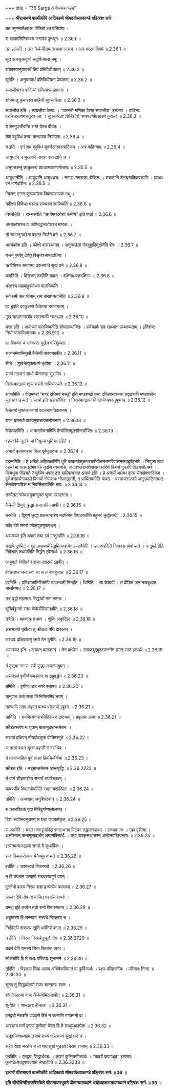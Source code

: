 +++
title = "36 Sarga अयोध्याकाण्डम्"

+++
**श्रीरामायणे वाल्मीकीये आदिकाव्ये श्रीमदयोध्याकाण्डे षङ्त्रिंशः सर्गः**

ततः सुमन्त्रमैक्ष्वाकः पीडितो ऽत्र प्रतिज्ञया ।

स बाष्पमतिनिश्वस्य जगादेदं पुनःपुनः ॥ 2.36.1 ॥

तत इत्यादि । ततः कैकेयीसम्मत्यभावानन्तरम् । अत्र वरदानविषये ॥ 2.36.1 ॥

सूत रत्नसुसम्पूर्णा चतुर्विधबला चमूः ।

राघवस्यानुयात्रार्थं क्षिप्रं प्रतिविधीयताम् ॥ 2.36.2 ॥

सूतेति । अनुयात्रार्थं प्रतिविधीयतां प्रेष्यताम् ॥ 2.36.2 ॥

रूपाजीवाश्च वादिन्यो वणिजश्चमहाधनाः ।

शोभयन्तु कुमारस्य वाहिनीं सुप्रसारिताः ॥ 2.36.3 ॥

रूपाजीवा इति । रूपाजीवा वेश्याः । “वारस्त्री गणिका वेश्या रूपाजीवा” इत्यमरः । वादिन्यः परचित्ताकर्षणचतुरवचनाः । सुप्रसारिताः शिबिरदेशे पण्यपदार्थप्रसारणं कुर्वन्तः ॥ 2.36.3 ॥

ये चैनमुपजीवन्ति रमते यैश्च वीर्यतः ।

तेषां बहुविधं दत्त्वा तान्यप्यत्र नियोजय ॥ 2.36.4 ॥

य इति । एनं रामं बहुविधं सुवर्णरत्नवस्त्रादिकम् । अत्र वाहिन्याम् ॥ 2.36.4 ॥

आयुधानि च मुख्यानि नागराः शकटानि च ।

अनुगच्छन्तु काकुत्स्थं व्याधाश्चारण्यगोचराः ॥ 2.35.5 ॥

आयुधानीति । आयुधानि आयुधधराः । नागराः नगराजाः श्रेष्ठिनः । शकटानि तैलघृतादिप्रापकाणि । व्याधाः वने मार्गदर्शिनः ॥ 2.36.5 ॥

निघ्नन् मृगान् कुञ्जरांश्च पिबंश्चारण्यकं मधु ।

नदीश्च विविधाः पश्यन्न राज्यस्य स्मरिष्यति ॥ 2.36.6 ॥

निघ्नन्निति । राज्यस्येति “अधीगर्थदयेशां कर्मणि” इति षष्ठी ॥ 2.36.6 ॥

धान्यकोशश्च यः कश्चिद्धनकोशश्च मामकः ।

तौ राममनुगच्छेतां वसन्तं निर्जने वने ॥ 2.36.7 ॥

धान्यकोश इति । कोशो वासस्थानम् । अनुगच्छेतां गोण्युष्ट्रादिमुखेनेति शेषः ॥ 2.36.7 ॥

यजन् पुण्येषु देशेषु विसृजंश्चाप्तदक्षिणाः ।

ऋषिभिश्च समागम्य प्रवत्स्यति सुखं वने ॥ 2.36.8 ॥

यजन्निति । विसृजत् दददिति यावत् । दक्षिणाः यज्ञदक्षिणाः ॥ 2.36.8 ॥

भरतश्च महाबाहुरयोध्यां पालयिष्यति ।

सर्वकामैः सह श्रीमान् रामः संसाध्यतामिति ॥ 2.36.9 ॥

एवं ब्रुवति काकुत्स्थे कैकेय्या भयमागतम् ।

मुखं चाप्यगमच्छोषं स्वरश्चापि न्यरुध्यत ॥ 2.36.10 ॥

भरत इति । अयोध्यां पालयिष्यतीति सोपालम्भोक्तिः । सर्वकामैः सह साध्यतां प्रस्थाप्यताम् । इतिशब्दः नियोगसमाप्तिवाचकः ॥ 2.36.910 ॥

सा विषण्णा च सन्त्रस्ता मुखेन परिशुष्यता ।

राजानमेवाभिमुखी कैकेयी वाक्यमब्रवीत् ॥ 2.36.11 ॥

सेति । मुखेनेत्युपलक्षणे तृतीया ॥ 2.36.11 ॥

राज्यं गतजनं साधो पीतमण्डां सुरामिव ।

निरास्वाद्यतमं शून्यं भरतो नाभिपत्स्यते ॥ 2.36.12 ॥

राज्यमिति । पीतमण्डां “मण्डं दधिभवं मस्तु” इति मण्डशब्दो यथा दधिसारवाचकः तद्वदत्रापि मण्डशब्देन सुरासार उच्यते । साधो इति सहासोक्तिः । निरास्वाद्यतमं निर्गतभोग्यवस्तुयुक्तम् ॥ 2.36.12 ॥

कैकेय्यां मुक्तलज्जायां वदन्त्यामतिदारुणम् ।

राजा दशरथो वाक्यमुवाचायतलोचनाम् ॥ 2.36.13 ॥

कैकेय्यामिति । आयतलोचनामिति दैन्योक्तिमूलसौन्दर्योक्तिः ॥ 2.36.13 ॥

वहन्तं किं तुदसि मां नियुज्य धुरि मा ऽहिते ।

अनार्ये कृत्यमारब्धं किन्न पूर्वमुपारुधः ॥ 2.36.14 ॥

वहन्तमिति । हे अहिते अहितकारिणि धुरि वरदानहेतुकभरताभिषेचनरामविवासनरूपदुर्वहभारे । नियुज्य तथा वहन्तं मां वत्सतरमिव किं तुदसि व्यथयसि, त्वदाज्ञप्तरामविवासनकारिणं किमर्थं पुनरपि पीडयसीत्यर्थः । किमधुना पीड्यते ? पूर्वमेव भवता दत्तं खल्वित्यत्राह अनार्य इति । हे अनार्ये आरब्धं कृत्यं सेनाप्रेषणादिकम् । पूर्वं वरप्रार्थनाकाले किमर्थं नोपारुधः नोपरुद्धवती, न प्रार्थितवतीति यावत् । वरयाचनाकाले अनुद्घाटितत्वात् सेनाप्रेषणादिकं न निवर्त्तितव्यमिति भावः ॥ 2.36.14 ॥

तस्यैतत् क्रोधसंयुक्तमुक्तं श्रुत्वा वराङ्गना ।

कैकेयी द्विगुणं क्रुद्धा राजानमिदमब्रवीत् ॥ 2.36.15 ॥

तस्येति । द्विगुणं क्रुद्धा प्रकारान्तरेण मदभिमतं विघटयतीति बहुतरं क्रुद्धेत्यर्थः ॥ 2.36.15 ॥

तवैव वंशे सगरो ज्येष्ठपुत्रमुपारुधत् ।

असमञ्ज इति ख्यातं तथा ऽयं गन्तुमर्हति ॥ 2.36.16 ॥

यद्यपि पूर्वमिदं न वृतं तथाप्यर्थसिद्धमित्याशयेनाह–तवैवेति । उपारुधदिति निष्कासनमेवोच्यते । गन्तुमर्हतीति निर्देशात् तथायमिति निर्द्धन एवेत्यर्थः ॥ 2.36.16 ॥

एवमुक्तो धिगित्वेन राजा दशरथो ऽब्रवीत् ।

व्रीडितश्च जनः सर्वः सा च तं नावबुध्यत ॥ 2.36.17 ॥

एवमिति । प्रतिज्ञातातिरिक्तेपि चापलवतीं निन्दति । धिगिति । सा कैकेयी । तं व्रीडितं जनं नावबुध्यत नाजीगणत् ॥ 2.36.17 ॥

तत्र वृद्धो महामात्रः सिद्धार्थो नाम नामतः ।

शुचिर्बहुमतो राज्ञः कैकेयीमिदमब्रवीत् ॥ 2.36.18 ॥

तत्रेति । महामात्रः प्रधानः । शुचिः अकुटिलः ॥ 2.36.18 ॥

असमञ्जो गृहीत्वा तु क्रीडतः पथि दारकान् ।

सरय्वाः प्रक्षिपन्नप्सु रमते तेन दुर्मतिः ॥ 2.36.19 ॥

असमञ्ज इति । दाकान् बालकान् । तेन प्रक्षेपेण । सशब्दबुद्बुददजननेन हसन् रमत इत्यर्थः ॥ 2.36.19 ॥

तं दृष्ट्वा नागराः सर्वे क्रुद्धा राजानमब्रुवन् ।

असमञ्जं वृणीष्वैकमस्मान् वा राष्ट्रवर्द्धन ॥ 2.36.20 ॥

तमिति । वृणीष्व अत्र नगरे स्थापय ॥ 2.36.20 ॥

तानुवाच ततो राजा किंनिमित्तमिदं भयम् ।

ताश्चापि राज्ञा संपृष्टा वाक्यं प्रकृतयो ऽब्रुवन् ॥ 2.36.21 ॥

तानिति । भयमित्यनन्तरमितिकरणं द्रष्टव्यम् । प्रकृतयः प्रजाः ॥ 2.36.21 ॥

क्रीडतस्त्वेष नः पुत्रान् बालानुद्भ्रान्तचेतनः ।

सरय्वां प्रक्षिपन् मौर्ख्यादतुलां प्रीतिमश्नुते ॥ 2.36.22 ॥

स तासां वचनं श्रुत्वा प्रकृतीनां नराधिपः ।

तं तत्याजाहितं पुत्रं तासां प्रियचिकीर्षया ॥ 2.36.23 ॥

क्रीडत इति । उद्भ्रान्तचेतनः भ्रान्तबुद्धिः ॥ 2.36.2223 ॥

तं यानं शीघ्रमारोप्य सभार्यं सपरिच्छदम् ।

यावज्जीवं विवास्योयमिति स्वानन्वशात्पिता ॥ 2.36.24 ॥

तमिति । अन्वशात् अनुशिष्टवान् ॥ 2.36.24 ॥

स फालपिटकं गृह्य गिरिदुर्गाण्यलोलयत् ।

दिशः सर्वास्त्वनुचरन् स यथा पापकर्मकृत् ॥ 2.36.25 ॥

स फालेति । फालं मन्दमूलादिखननसाधनम् पिटका तद्धारणपात्रम् । एकवद्भावः । गृह्य गृहीत्वा । अलोलयत् कन्दमूलाद्यर्थम् अखनदित्यर्थः । यथा पापकृत्तथाचरन् अलोलयदित्यन्वयः ॥ 2.36.25 ॥

इत्येनमत्यजद्राजा सगरो वै सुधार्मिकः ।

रामः किमकरोत्पापं येनैवमुपरुध्यते ॥ 2.36.26 ॥

इतीति । उपरुध्यते विवास्यते ॥ 2.36.26 ॥

न हि कञ्चन पश्यामो राघवस्यागुणं वयम् ।

दुर्ल्लभो ह्यस्य निरयः शशाङ्कस्येव कल्मषम् ॥ 2.36.27 ॥

अथवा देवि दोषं त्वं कंचित् पश्यसि राघवे ।

तमद्य ब्रूहि तत्त्वेन ततो रामो विवास्यताम् ॥ 2.36.28 ॥

अदुष्टस्य हि सन्त्यागः सत्पथे निरतस्य च ।

निर्दहेदपि शक्रस्य द्युतिं धर्मनिरोधनात् ॥ 2.36.29 ॥

न हीति । निरयः निरयहेतुभूतो दोषः ॥ 2.36.2729 ॥

तदलं देवि रामस्य श्रिया विहतया त्वया ।

लोकतोपि हि ते रक्ष्यः परिवादः शुभानने ॥ 2.36.30 ॥

तदिति । विहतया श्रिया अलम् अभिषेकविघातं मा कुर्वित्यर्थः । रक्ष्यः परिहरणीयः । परिवादः निन्दा ॥ 2.36.30 ॥

श्रुत्वा तु सिद्धार्थवचो राजा श्रान्ततरः स्वनः ।

शोकोपहतया वाचा कैकेयीमिदमब्रवीत् ॥ 2.36.31 ॥

श्रुत्वेति । श्रान्ततरः हीनतरः ॥ 2.36.31 ॥

एतद्वचो नेच्छसि पापवृत्ते हितं न जानासि ममात्मनो वा ।

आस्थाय मार्गं कृपणं कुचेष्टा चेष्टा हि ते साधुपथादपेता ॥ 2.36.32 ॥

अनुव्रजिष्याम्यहमद्य रामं राज्यं परित्यज्य सुखं धनं च ।

सहैव राज्ञा भरतेन च त्वं यथासुखं भुङ्क्ष्व चिराय राज्यम् ॥ 2.36.33 ॥

एतदिति । एतद्वचः सिद्धार्थवचः । कृपणं कुत्सितमित्यर्थः । “कदर्ये कृपणक्षुद्र” इत्यमरः । कुचेष्टेत्येतदुपपादयति चेष्टाहीति ॥ 2.36.3233 ॥

**इत्यार्षे श्रीरामायणे वाल्मीकीये आदिकाव्ये श्रीमदयोध्याकाण्डे षङ्त्रिंशः सर्गः ॥ 36 ॥**

**इति श्रीगोविन्दीराजविरचिते श्रीरामायणभूषणे पीताम्बराख्याने अयोध्याकाण्डव्याख्याने षट्त्रिंशः सर्गः ॥ 36 ॥**
